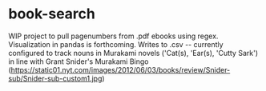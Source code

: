 # book-search

WIP project to pull pagenumbers from .pdf ebooks using regex.  Visualization in pandas is forthcoming. Writes to .csv -- currently configured to track nouns in Murakami novels ('Cat(s), 'Ear(s), 'Cutty Sark') in line with Grant Snider's Murakami Bingo (https://static01.nyt.com/images/2012/06/03/books/review/Snider-sub/Snider-sub-custom1.jpg)
